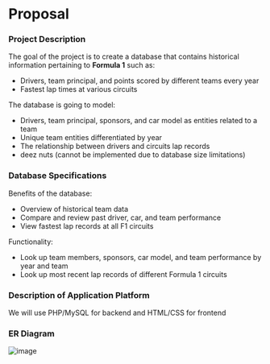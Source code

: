 # Proposal

### Project Description
The goal of the project is to create a database that contains historical information pertaining to **Formula 1** such as:
- Drivers, team principal, and points scored by different teams every year
- Fastest lap times at various circuits

The database is going to model:
- Drivers, team principal, sponsors, and car model as entities related to a team
- Unique team entities differentiated by year
- The relationship between drivers and circuits lap records
- deez nuts (cannot be implemented due to database size limitations)

### Database Specifications
Benefits of the database: 
- Overview of historical team data
- Compare and review past driver, car, and team performance
- View fastest lap records at all F1 circuits

Functionality: 
- Look up team members, sponsors, car model, and team performance by year and team
- Look up most recent lap records of different Formula 1 circuits

### Description of Application Platform
We will use PHP/MySQL for backend and HTML/CSS for frontend

### ER Diagram

![image](https://media.github.students.cs.ubc.ca/user/20701/files/7f493af6-17bb-41c5-8594-a44bb80ed16f)
